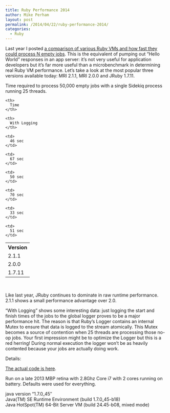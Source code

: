 ```yaml
---
title: Ruby Performance 2014
author: Mike Perham
layout: post
permalink: /2014/04/22/ruby-performance-2014/
categories:
  - Ruby
---
```

Last year I posted [a comparison of various Ruby VMs and how fast they could process N empty jobs][1]. This is the equivalent of pumping out &#8220;Hello World&#8221; responses in an app server: it&#8217;s not very useful for application developers but it&#8217;s far more useful than a microbenchmark in determining real Ruby VM performance. Let&#8217;s take a look at the most popular three versions available today: MRI 2.1.1, MRI 2.0.0 and JRuby 1.7.11.

Time required to process 50,000 empty jobs with a single Sidekiq process running 25 threads.

<table>
  <tr>
    <th>
      Version
    </th>
    
    <th>
      Time
    </th>
    
    <th>
      With Logging
    </th>
  </tr>
  
  <tr>
    <td>
      2.1.1
    </td>
    
    <td>
      46 sec
    </td>
    
    <td>
      67 sec
    </td>
  </tr>
  
  <tr>
    <td>
      2.0.0
    </td>
    
    <td>
      50 sec
    </td>
    
    <td>
      70 sec
    </td>
  </tr>
  
  <tr>
    <td>
      1.7.11
    </td>
    
    <td>
      33 sec
    </td>
    
    <td>
      51 sec
    </td>
  </tr>
</table>

&nbsp;

Like last year, JRuby continues to dominate in raw runtime performance. 2.1.1 shows a small performance advantage over 2.0.

&#8220;With Logging&#8221; shows some interesting data: just logging the start and finish times of the jobs to the global logger proves to be a major performance hit. The reason is that Ruby&#8217;s Logger contains an internal Mutex to ensure that data is logged to the stream atomically. This Mutex becomes a source of contention when 25 threads are processing those no-op jobs. Your first impression might be to optimize the Logger but this is a red herring! During normal execution the logger won&#8217;t be as heavily contented because your jobs are actually doing work.

Details:

[The actual code is here][2].

Run on a late 2013 MBP retina with 2.8Ghz Core i7 with 2 cores running on battery. Defaults were used for everything.

java version &#8220;1.7.0_45&#8243;  
Java(TM) SE Runtime Environment (build 1.7.0_45-b18)  
Java HotSpot(TM) 64-Bit Server VM (build 24.45-b08, mixed mode)

 [1]: /2013/06/30/background-job-processing-overhead/
 [2]: https://gist.github.com/mperham/9880935